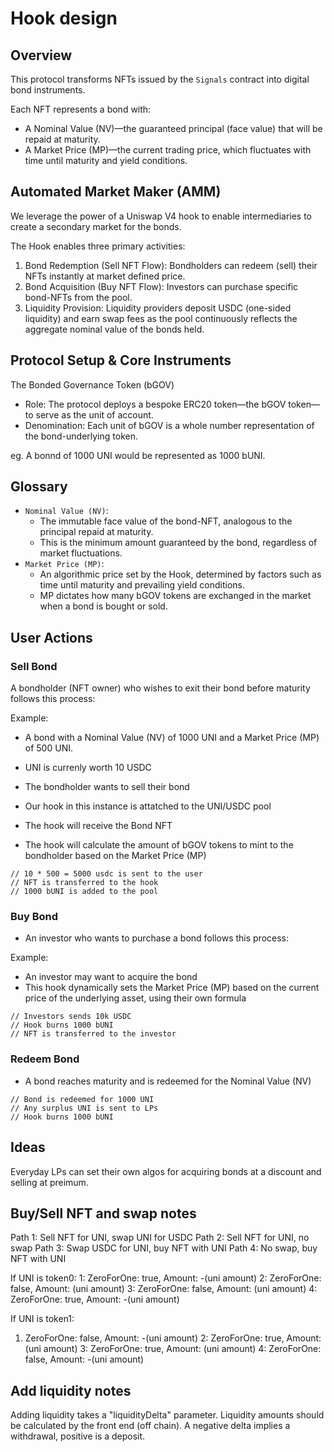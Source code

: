 # Hook design

## Overview

This protocol transforms NFTs issued by the `Signals` contract into digital bond instruments.

Each NFT represents a bond with:

- A Nominal Value (NV)—the guaranteed principal (face value) that will be repaid at maturity.
- A Market Price (MP)—the current trading price, which fluctuates with time until maturity and yield conditions.

## Automated Market Maker (AMM)

We leverage the power of a Uniswap V4 hook to enable intermediaries to create a secondary market for the bonds.

The Hook enables three primary activities:

 1. Bond Redemption (Sell NFT Flow): Bondholders can redeem (sell) their NFTs instantly at market defined price.
 2. Bond Acquisition (Buy NFT Flow): Investors can purchase specific bond-NFTs from the pool.
 3. Liquidity Provision: Liquidity providers deposit USDC (one-sided liquidity) and earn swap fees as the pool continuously reflects the aggregate nominal value of the bonds held.

## Protocol Setup & Core Instruments

The Bonded Governance Token (bGOV)

- Role: The protocol deploys a bespoke ERC20 token—the bGOV token—to serve as the unit of account.
- Denomination: Each unit of bGOV is a whole number representation of the bond-underlying token.

eg. A bonnd of 1000 UNI would be represented as 1000 bUNI.

## Glossary

- `Nominal Value (NV)`:
  - The immutable face value of the bond-NFT, analogous to the principal repaid at maturity.
  - This is the minimum amount guaranteed by the bond, regardless of market fluctuations.
- `Market Price (MP)`:
  - An algorithmic price set by the Hook, determined by factors such as time until maturity and prevailing yield conditions.
  - MP dictates how many bGOV tokens are exchanged in the market when a bond is bought or sold.

## User Actions

### Sell Bond

A bondholder (NFT owner) who wishes to exit their bond before maturity follows this process:

Example:

- A bond with a Nominal Value (NV) of 1000 UNI and a Market Price (MP) of 500 UNI.
- UNI is currenly worth 10 USDC
- The bondholder wants to sell their bond

- Our hook in this instance is attatched to the UNI/USDC pool
- The hook will receive the Bond NFT
- The hook will calculate the amount of bGOV tokens to mint to the bondholder based on the Market Price (MP)

```
// 10 * 500 = 5000 usdc is sent to the user
// NFT is transferred to the hook
// 1000 bUNI is added to the pool
```

### Buy Bond

- An investor who wants to purchase a bond follows this process:

Example:

- An investor may want to acquire the bond
- This hook dynamically sets the Market Price (MP) based on the current price of the underlying asset, using their own formula

```
// Investors sends 10k USDC
// Hook burns 1000 bUNI
// NFT is transferred to the investor
```

### Redeem Bond

- A bond reaches maturity and is redeemed for the Nominal Value (NV)

```
// Bond is redeemed for 1000 UNI
// Any surplus UNI is sent to LPs
// Hook burns 1000 bUNI
```

## Ideas

Everyday LPs can set their own algos for acquiring bonds at a discount and selling at preimum.


## Buy/Sell NFT and swap notes

Path 1: Sell NFT for UNI, swap UNI for USDC
Path 2: Sell NFT for UNI, no swap
Path 3: Swap USDC for UNI, buy NFT with UNI
Path 4: No swap, buy NFT with UNI

If UNI is token0:
1: ZeroForOne: true, Amount: -(uni amount)
2: ZeroForOne: false, Amount: (uni amount)
3: ZeroForOne: false, Amount: (uni amount)
4: ZeroForOne: true, Amount: -(uni amount)

If UNI is token1:
1. ZeroForOne: false, Amount: -(uni amount)
2: ZeroForOne: true, Amount: (uni amount)
3: ZeroForOne: true, Amount: (uni amount)
4: ZeroForOne: false, Amount: -(uni amount)
  
## Add liquidity notes

Adding liquidity takes a "liquidityDelta" parameter. Liquidity amounts should be calculated by the front end (off chain). A negative delta implies a withdrawal, positive is a deposit.